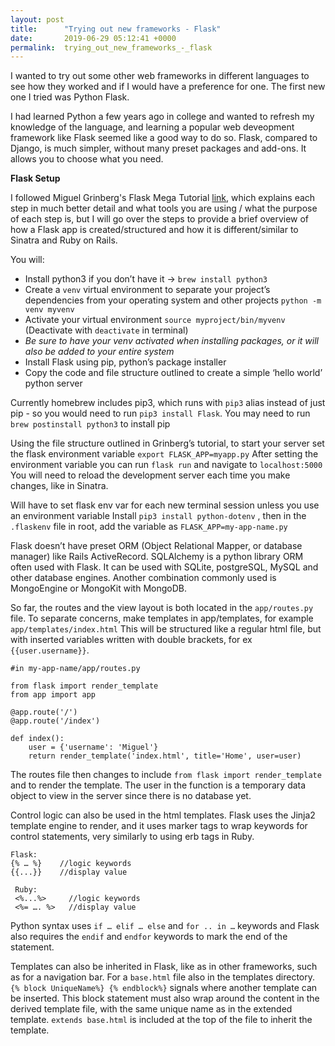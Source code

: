 ```yaml
---
layout: post
title:      "Trying out new frameworks - Flask"
date:       2019-06-29 05:12:41 +0000
permalink:  trying_out_new_frameworks_-_flask
---
```


I wanted to try out some other web frameworks in different languages to see how they worked and if I would have a preference for one. The first new one I tried was Python Flask.

I had learned Python a few years ago in college and wanted to refresh my knowledge of the language, and learning a popular web deveopment framework like Flask seemed like a good way to do so. Flask, compared to Django, is much simpler, without many preset packages and add-ons. It allows you to choose what you need.

**Flask Setup**

I followed Miguel Grinberg's Flask Mega Tutorial [link](https://blog.miguelgrinberg.com/post/the-flask-mega-tutorial-part-i-hello-world ), which explains each step in much better detail and what tools you are using / what the purpose of each step is, but I will go over the steps to provide a brief overview of how a Flask app is created/structured and how it is different/similar to Sinatra and Ruby on Rails.

You will:
* Install python3 if you don’t have it -> `brew install python3`
* Create a `venv` virtual environment to separate your project’s dependencies from your operating system and other projects `python -m venv myvenv`
* Activate your virtual environment `source myproject/bin/myvenv`  (Deactivate with `deactivate` in terminal)
* *Be sure to have your venv activated when installing packages, or it will also be added to your entire system*
* Install Flask using pip, python’s package installer
* Copy the code and file structure outlined to create a simple ‘hello world’ python server


Currently homebrew includes pip3, which runs with `pip3` alias instead of just pip - so you would need to run `pip3 install Flask`. You may need to run `brew postinstall python3` to install pip

Using the file structure outlined in Grinberg’s tutorial, to start your server set the flask environment variable `export FLASK_APP=myapp.py` After setting the environment variable you can run `flask run` and navigate to `localhost:5000` You will need to reload the development server each time you make changes, like in Sinatra.

Will have to set flask env var for each new terminal session unless you use an environment variable
Install `pip3 install python-dotenv` , then in the `.flaskenv` file in root, add the variable as `FLASK_APP=my-app-name.py`

Flask doesn’t have preset ORM (Object Relational Mapper, or database manager) like Rails ActiveRecord. SQLAlchemy is a python library ORM often used with Flask. It can be used with SQLite, postgreSQL, MySQL and other database engines. Another combination commonly used is MongoEngine or MongoKit with MongoDB.

So far, the routes and the view layout is both located in the `app/routes.py` file. To separate concerns, make templates in app/templates, for example `app/templates/index.html` This will be structured like a regular html file, but with inserted variables written with double brackets, for ex `{{user.username}}`.

```
#in my-app-name/app/routes.py

from flask import render_template
from app import app

@app.route('/')
@app.route('/index')

def index():
    user = {'username': 'Miguel'}
    return render_template('index.html', title='Home', user=user)
```

The routes file then changes to include `from flask import render_template` and to render the template. The user in the function is a temporary data object to view in the server since there is no database yet.

Control logic can also be used in the html templates. Flask uses the Jinja2 template engine to render, and it uses marker tags to wrap keywords for control statements, very similarly to using erb tags in Ruby.
```
Flask:
{% … %}    //logic keywords
{{...}}    //display value

 Ruby:
 <%...%>     //logic keywords
 <%= …. %>   //display value
```

Python syntax uses `if … elif … else` and `for .. in …` keywords and Flask also requires the `endif` and `endfor` keywords to mark the end of the statement.

Templates can also be inherited in Flask, like as in other frameworks, such as for a navigation bar. For a `base.html` file also in the templates directory. `{% block UniqueName%} {% endblock%}` signals where another template can be inserted. This block statement must also wrap around the content in the derived template file, with the same unique name as in the extended template. `extends base.html` is included at the top of the file to inherit the template.

